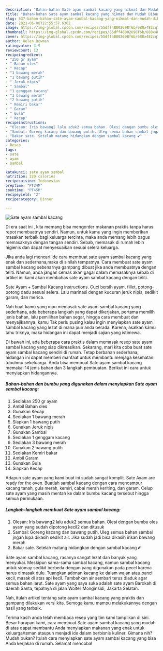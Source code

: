 ```yaml
---
description: "Bahan-bahan Sate ayam sambal kacang yang nikmat dan Mudah Dibuat"
title: "Bahan-bahan Sate ayam sambal kacang yang nikmat dan Mudah Dibuat"
slug: 837-bahan-bahan-sate-ayam-sambal-kacang-yang-nikmat-dan-mudah-dibuat
date: 2021-06-08T22:55:57.636Z
image: https://img-global.cpcdn.com/recipes/55dff48802698f6b/680x482cq70/sate-ayam-sambal-kacang-foto-resep-utama.jpg
thumbnail: https://img-global.cpcdn.com/recipes/55dff48802698f6b/680x482cq70/sate-ayam-sambal-kacang-foto-resep-utama.jpg
cover: https://img-global.cpcdn.com/recipes/55dff48802698f6b/680x482cq70/sate-ayam-sambal-kacang-foto-resep-utama.jpg
author: Helen Bowman
ratingvalue: 4.9
reviewcount: 13
recipeingredient:
- "250 gr ayam"
- " Bahan oles"
- " Kecap"
- "1 bawang merah"
- "1 bawang putih"
- " Jeruk nipis"
- " Sambal"
- "1 genggam kacang"
- "3 bawang merah"
- "2 bawang putih"
- " Kemiri bakar"
- " Garam"
- " Gula"
- " Kecap"
recipeinstructions:
- "Olesan: Iris bawang2 lalu aduk2 semua bahan. Olesi dengan bumbu oles ayam yang sudah dipotong kecil2 dan ditusuk"
- "Sambal: Goreng kacang dan bawang putih. Uleg semua bahan sambal jngan lupa dikasih sedikit air. Jika sudah jadi bisa dikasih irisan bawang merah"
- "Bakar sate. Setelah matang hidangkan dengan sambal kacang 💕"
categories:
- Resep
tags:
- sate
- ayam
- sambal

katakunci: sate ayam sambal 
nutrition: 220 calories
recipecuisine: Indonesian
preptime: "PT24M"
cooktime: "PT45M"
recipeyield: "2"
recipecategory: Dinner

---
```



![Sate ayam sambal kacang](https://img-global.cpcdn.com/recipes/55dff48802698f6b/680x482cq70/sate-ayam-sambal-kacang-foto-resep-utama.jpg)

Di era  saat ini , kita memang bisa mengorder makanan praktis tanpa harus repot membuatnya sendiri. Namun, untuk kamu yang ingin memberikan masakan terbaik bagi keluarga tercinta, maka anda memang lebih bagus memasaknya dengan tangan sendiri. Sebab, memasak di rumah lebih higienis dan dapat menyesuaikan sesuai selera keluarga.

Jika anda lagi mencari ide cara membuat sate ayam sambal kacang yang enak dan sederhana,maka di sinilah tempatnya. Cara membuat sate ayam sambal kacang  sebenarnya gampang dibuat jika anda membuatnya dengan teliti. Namun, anda jangan cemas akan gagal dalam memasaknya 
sebab di artikel ini kami akan membahas sate ayam sambal kacang dengan teliti.  

Sate Ayam + Sambal Kacang instructions. Cuci bersih ayam, fillet, potong-potong dadu sesuai selera. Lalu marinasi dengan kucuran jeruk nipis, sedikit garam, dan merica.

Nah buat kamu yang mau memasak sate ayam sambal kacang yang sederhana, ada beberapa langkah yang dapat dikerjakan, pertama memilih jenis bahan, lalu pemilihan bahan segar, hingga cara membuat dan menyajikannya. kamu Tak perlu pusing kalau ingin menyiapkan sate ayam sambal kacang yang lezat di mana pun anda berada. Karena, asalkan kamu  tahu triknya, maka hidangan ini dapat menjadi sajian yang istimewa.

Di bawah ini, ada beberapa cara praktis  dalam memasak resep sate ayam sambal kacang yang siap dikreasikan. Sekarang, mari kita coba buat sate ayam sambal kacang sendiri di rumah. Tetap berbahan sederhana, hidangan ini dapat memberi manfaat untuk membantu menjaga kesehatan tubuhmu sekeluarga. Anda bisa membuat Sate ayam sambal kacang memakai 14 jenis bahan dan 3 langkah pembuatan. Berikut ini cara untuk menyiapkan hidangannya.

<!--inarticleads1-->

##### Bahan-bahan dan bumbu yang digunakan dalam menyiapkan Sate ayam sambal kacang:

1. Sediakan 250 gr ayam
1. Ambil  Bahan oles
1. Gunakan  Kecap
1. Sediakan 1 bawang merah
1. Siapkan 1 bawang putih
1. Gunakan  Jeruk nipis
1. Gunakan  Sambal
1. Sediakan 1 genggam kacang
1. Sediakan 3 bawang merah
1. Gunakan 2 bawang putih
1. Sediakan  Kemiri bakar
1. Ambil  Garam
1. Gunakan  Gula
1. Siapkan  Kecap


Adapun sate ayam yang kami buat ini sudah sangat komplit. Sate Ayam are ready for the oven. Buatlah sambal kacang dengan cara mencampur kacang tanah, gula merah, kemiri, cabai merah keriting, dan garam. Celup sate ayam yang masih mentah ke dalam bumbu kacang tersebut hingga semua permukaan. 

<!--inarticleads2-->

##### Langkah-langkah membuat Sate ayam sambal kacang:

1. Olesan: Iris bawang2 lalu aduk2 semua bahan. Olesi dengan bumbu oles ayam yang sudah dipotong kecil2 dan ditusuk
1. Sambal: Goreng kacang dan bawang putih. Uleg semua bahan sambal jngan lupa dikasih sedikit air. Jika sudah jadi bisa dikasih irisan bawang merah
1. Bakar sate. Setelah matang hidangkan dengan sambal kacang 💕


Sate ayam sambal kacang, rasanya sangat lezat dan banyak yang menyukai. Meskipun sama-sama sambal kacang, namun sambal kacang untuk siomay sedikit berbeda dengan yang digunakan pada pecel karena harus dimasak dulu. Tuangkan adonan kacang ke dalam wajan atau panci kecil, masak di atas api kecil. Tambahkan air sembari terus diaduk agar semua bahan larut. Sate ayam yang saya suka adalah sate ayam Barokah di daerah Santa, tepatnya di jalan Wolter Monginsidi, Jakarta Selatan. 

Nah, itulah artikel tentang  sate ayam sambal kacang  yang praktis dan gampang dilakukan versi kita. Semoga kamu mampu melakukannya dengan hasil yang terbaik. 

Terima kasih anda telah membaca resep yang tim kami tampilkan di sini. Besar harapan kami, cara membuat  Sate ayam sambal kacang yang mudah di atas dapat membantu Anda menyiapkan makanan yang enak untuk keluarga/teman ataupun menjadi ide dalam berbisnis kuliner. Gimana nih? Mudah bukan? Itulah cara menyiapkan sate ayam sambal kacang yang bisa Anda kerjakan di rumah. Selamat mencoba!

